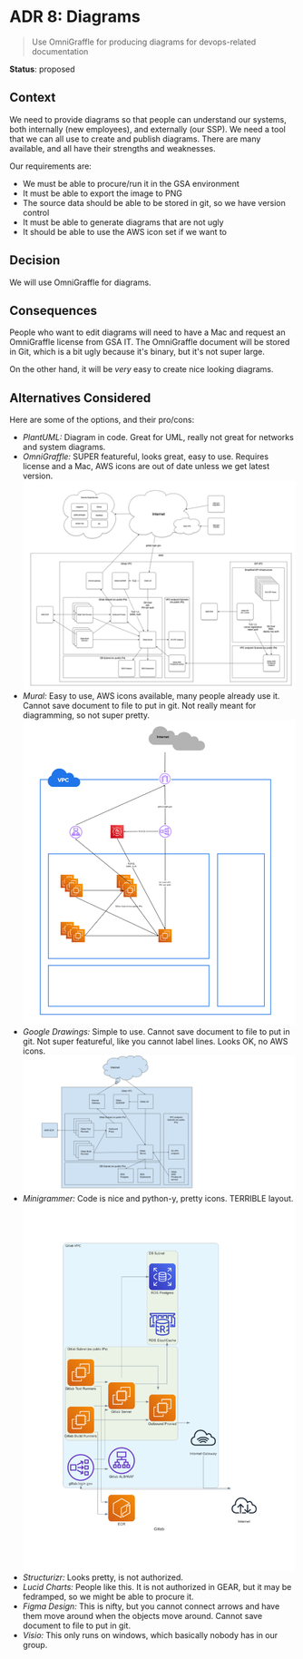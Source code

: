 # ADR 8: Diagrams

> Use OmniGraffle for producing diagrams for devops-related documentation

__Status__: proposed

## Context
We need to provide diagrams so that people can understand our systems, both internally
(new employees), and externally (our SSP).  We need a tool that we can all use to create
and publish diagrams.  There are many available, and all have their strengths and weaknesses.

Our requirements are:
* We must be able to procure/run it in the GSA environment
* It must be able to export the image to PNG
* The source data should be able to be stored in git, so we have version control
* It must be able to generate diagrams that are not ugly
* It should be able to use the AWS icon set if we want to

## Decision
We will use OmniGraffle for diagrams.

## Consequences

People who want to edit diagrams will need to have a Mac and request an
OmniGraffle license from GSA IT.  The OmniGraffle document will be stored in
Git, which is a bit ugly because it's binary, but it's not super large.

On the other hand, it will be _very_ easy to create nice looking diagrams.

## Alternatives Considered

Here are some of the options, and their pro/cons:
* *PlantUML:*  Diagram in code.  Great for UML, really not great for networks
  and system diagrams.
* *OmniGraffle:*  SUPER featureful, looks great, easy to use.  Requires
  license and a Mac, AWS icons are out of date unless we get latest version.
  ![OmniGraffle Diagram](images/omnigraffle.png)
* *Mural:*  Easy to use, AWS icons available, many people already use it.
  Cannot save document to file to put in git.  Not really meant
  for diagramming, so not super pretty.  
  ![Mural Diagram](images/mural.png)
* *Google Drawings:*  Simple to use.  Cannot save document to file to put in git.
  Not super featureful, like you cannot label lines.  Looks OK, no AWS icons.
  ![Google Draw Diagram](images/googledraw.png)
* *Minigrammer:*  Code is nice and python-y, pretty icons.  TERRIBLE layout.
  ![Minigrammer Diagram](images/minigrammer.png)
* *Structurizr:*  Looks pretty, is not authorized.
* *Lucid Charts:*  People like this.  It is not authorized in GEAR, but
  it may be fedramped, so we might be able to procure it.
* *Figma Design:*  This is nifty, but you cannot connect arrows and have them move
  around when the objects move around.  Cannot save document to file to put in git.
* *Visio:*  This only runs on windows, which basically nobody has in our group.
